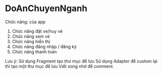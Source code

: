 # DoAnChuyenNganh
Chức năng: của app
 1. Chức năng đặt ve/huy vé
 2. Chức năng xem vé
 3. Chức năng hiển thị
 5. Chức năng đăng nhập / đăng ký
 6. Chức năng thanh toán
 
 
 
 Lưu ý:
 Sử dụng Fragment tạo thư mục để lưu
 Sử dụng Adapter để custom lại thì tạo một thư mục để lưu
 Viết xong nhớ để comment.
 
 
